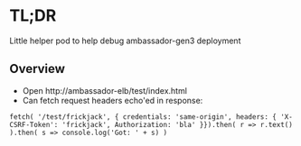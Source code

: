 # TL;DR

Little helper pod to help debug ambassador-gen3 deployment

## Overview

* Open http://ambassador-elb/test/index.html
* Can fetch request headers echo'ed in response:

```
fetch( '/test/frickjack', { credentials: 'same-origin', headers: { 'X-CSRF-Token': 'frickjack', Authorization: 'bla' }}).then( r => r.text() ).then( s => console.log('Got: ' + s) )
```

